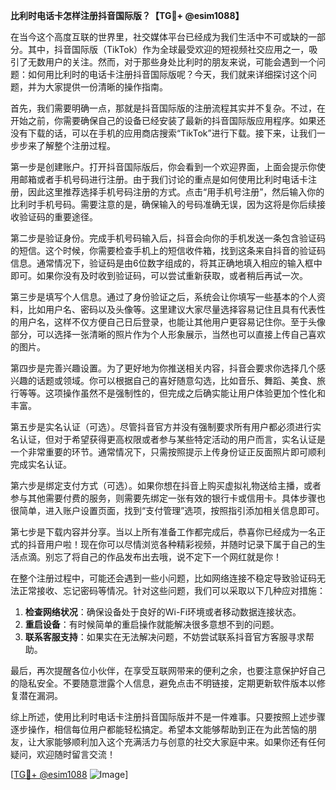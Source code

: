 **比利时电话卡怎样注册抖音国际版？【TG💪+ @esim1088】**

在当今这个高度互联的世界里，社交媒体平台已经成为我们生活中不可或缺的一部分。其中，抖音国际版（TikTok）作为全球最受欢迎的短视频社交应用之一，吸引了无数用户的关注。然而，对于那些身处比利时的朋友来说，可能会遇到一个问题：如何用比利时的电话卡注册抖音国际版呢？今天，我们就来详细探讨这个问题，并为大家提供一份清晰的操作指南。

首先，我们需要明确一点，那就是抖音国际版的注册流程其实并不复杂。不过，在开始之前，你需要确保自己的设备已经安装了最新的抖音国际版应用程序。如果还没有下载的话，可以在手机的应用商店搜索“TikTok”进行下载。接下来，让我们一步步来了解整个注册过程。

第一步是创建账户。打开抖音国际版后，你会看到一个欢迎界面，上面会提示你使用邮箱或者手机号码进行注册。由于我们讨论的重点是如何使用比利时电话卡注册，因此这里推荐选择手机号码注册的方式。点击“用手机号注册”，然后输入你的比利时手机号码。需要注意的是，确保输入的号码准确无误，因为这将是你后续接收验证码的重要途径。

第二步是验证身份。完成手机号码输入后，抖音会向你的手机发送一条包含验证码的短信。这个时候，你需要检查手机上的短信收件箱，找到这条来自抖音的验证码信息。通常情况下，验证码是由6位数字组成的，将其正确地填入相应的输入框中即可。如果你没有及时收到验证码，可以尝试重新获取，或者稍后再试一次。

第三步是填写个人信息。通过了身份验证之后，系统会让你填写一些基本的个人资料，比如用户名、密码以及头像等。这里建议大家尽量选择容易记住且具有代表性的用户名，这样不仅方便自己日后登录，也能让其他用户更容易记住你。至于头像部分，可以选择一张清晰的照片作为个人形象展示，当然也可以直接上传自己喜欢的图片。

第四步是完善兴趣设置。为了更好地为你推送相关内容，抖音会要求你选择几个感兴趣的话题或领域。你可以根据自己的喜好随意勾选，比如音乐、舞蹈、美食、旅行等等。这项操作虽然不是强制性的，但完成之后确实能让用户体验更加个性化和丰富。

第五步是实名认证（可选）。尽管抖音官方并没有强制要求所有用户都必须进行实名认证，但对于希望获得更高权限或者参与某些特定活动的用户而言，实名认证是一个非常重要的环节。通常情况下，只需按照提示上传身份证正反面照片即可顺利完成实名认证。

第六步是绑定支付方式（可选）。如果你想在抖音上购买虚拟礼物送给主播，或者参与其他需要付费的服务，则需要先绑定一张有效的银行卡或信用卡。具体步骤也很简单，进入账户设置页面，找到“支付管理”选项，按照指引添加相关信息即可。

第七步是下载内容并分享。当以上所有准备工作都完成后，恭喜你已经成为一名正式的抖音用户啦！现在你可以尽情浏览各种精彩视频，并随时记录下属于自己的生活点滴。别忘了将自己的作品发布出去哦，说不定下一个网红就是你！

在整个注册过程中，可能还会遇到一些小问题，比如网络连接不稳定导致验证码无法正常接收、忘记密码等情况。针对这些问题，我们可以采取以下几种应对措施：

1. **检查网络状况**：确保设备处于良好的Wi-Fi环境或者移动数据连接状态。
2. **重启设备**：有时候简单的重启操作就能解决很多意想不到的问题。
3. **联系客服支持**：如果实在无法解决问题，不妨尝试联系抖音官方客服寻求帮助。

最后，再次提醒各位小伙伴，在享受互联网带来的便利之余，也要注意保护好自己的隐私安全。不要随意泄露个人信息，避免点击不明链接，定期更新软件版本以修复潜在漏洞。

综上所述，使用比利时电话卡注册抖音国际版并不是一件难事。只要按照上述步骤逐步操作，相信每位用户都能轻松搞定。希望本文能够帮助到正在为此苦恼的朋友，让大家能够顺利加入这个充满活力与创意的社交大家庭中来。如果你还有任何疑问，欢迎随时留言交流！

[[TG💪+ @esim1088](https://t.me/s/esim1088) ![Image](https://i.postimg.cc/4NQfJmqS/Snipaste-2025-05-13-00-14-12.png)]